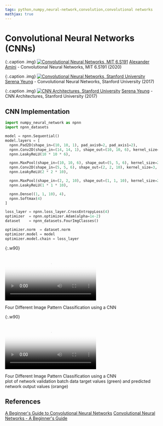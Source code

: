```yaml
---
tags: python,numpy,neural-network,convolution,convolutional networks
mathjax: true
---
```

# Convolutional Neural Networks (CNNs)

{:.caption .img}
[![Convolutional Neural Networks, MIT 6.S191](https://img.youtube.com/vi/iaSUYvmCekI/0.jpg)](https://www.youtube.com/watch?v=iaSUYvmCekI)
[Alexander Amini](https://www.mit.edu/~amini/) - Convolutional Neural Networks, MIT 6.S191 (2020)

{:.caption .img}
[![Convolutional Neural Networks, Stanford University](https://img.youtube.com/vi/bNb2fEVKeEo/0.jpg)](https://www.youtube.com/watch?v=bNb2fEVKeEo)
[Serena Yeung](https://ai.stanford.edu/~syyeung/) - Convolutional Neural Networks, Stanford University (2017)

{:.caption .img}
[![CNN Architectures, Stanford University](https://img.youtube.com/vi/DAOcjicFr1Y/0.jpg)](https://www.youtube.com/watch?v=DAOcjicFr1Y)
[Serena Yeung](https://ai.stanford.edu/~syyeung/) - CNN Architectures, Stanford University (2017)

## CNN Implementation

```python
import numpy_neural_network as npnn
import npnn_datasets

model = npnn.Sequential()
model.layers = [
  npnn.Pad2D(shape_in=(10, 10, 1), pad_axis0=2, pad_axis1=2),
  npnn.Conv2D(shape_in=(14, 14, 1), shape_out=(10, 10, 6), kernel_size=5, stride=1),
  npnn.LeakyReLU(10 * 10 * 6),

  npnn.MaxPool(shape_in=(10, 10, 6), shape_out=(5, 5, 6), kernel_size=2),
  npnn.Conv2D(shape_in=(5, 5, 6), shape_out=(2, 2, 10), kernel_size=3, stride=2),
  npnn.LeakyReLU(2 * 2 * 10),

  npnn.MaxPool(shape_in=(2, 2, 10), shape_out=(1, 1, 10), kernel_size=2),
  npnn.LeakyReLU(1 * 1 * 10),

  npnn.Dense((1, 1, 10), 4),
  npnn.Softmax(4)
]

loss_layer = npnn.loss_layer.CrossEntropyLoss(4)
optimizer  = npnn.optimizer.Adam(alpha=1e-2)
dataset    = npnn_datasets.FourImgClasses()

optimizer.norm  = dataset.norm
optimizer.model = model
optimizer.model.chain = loss_layer
```

{:.w90}
<div class="video">
<video controls poster="assets/videos/four_img_classes.png">
  <source src="assets/videos/four_img_classes.webm" type="video/webm">
  <source src="assets/videos/four_img_classes.ogv" type="video/ogg">
  <source src="assets/videos/four_img_classes.mp4" type="video/mp4">
</video>
<p>Four Different Image Pattern Classification using a CNN</p>
</div>

{:.w90}
<div class="video">
<video controls poster="assets/videos/four_img_classes_2.png">
  <source src="assets/videos/four_img_classes_2.webm" type="video/webm">
  <source src="assets/videos/four_img_classes_2.ogv" type="video/ogg">
  <source src="assets/videos/four_img_classes_2.mp4" type="video/mp4">
</video>
<p>Four Different Image Pattern Classification using a CNN<br>
plot of network validation batch data target values (green) and 
predicted network output values (orange)</p>
</div>

## References

[A Beginner's Guide to Convolutional Neural Networks](https://towardsdatascience.com/a-beginners-guide-to-convolutional-neural-networks-cnns-14649dbddce8)
[Convolutional Neural Networks - A Beginner's Guide](https://towardsdatascience.com/convolution-neural-networks-a-beginners-guide-implementing-a-mnist-hand-written-digit-8aa60330d022)

